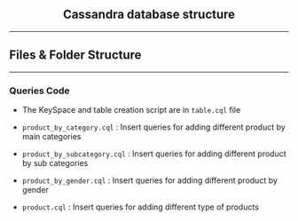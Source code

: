 <h2 align="center"><b>Cassandra database structure</b></h2>

----


## **Files & Folder Structure**
----
### **Queries Code**

- The KeySpace and table creation script are in `table.cql` file

- `product_by_category.cql` : Insert queries for adding different product by main categories

- `product_by_subcategory.cql` : Insert queries for adding different product by sub categories

- `product_by_gender.cql` : Insert queries for adding different product by gender

- `product.cql` : Insert queries for adding different type of products







